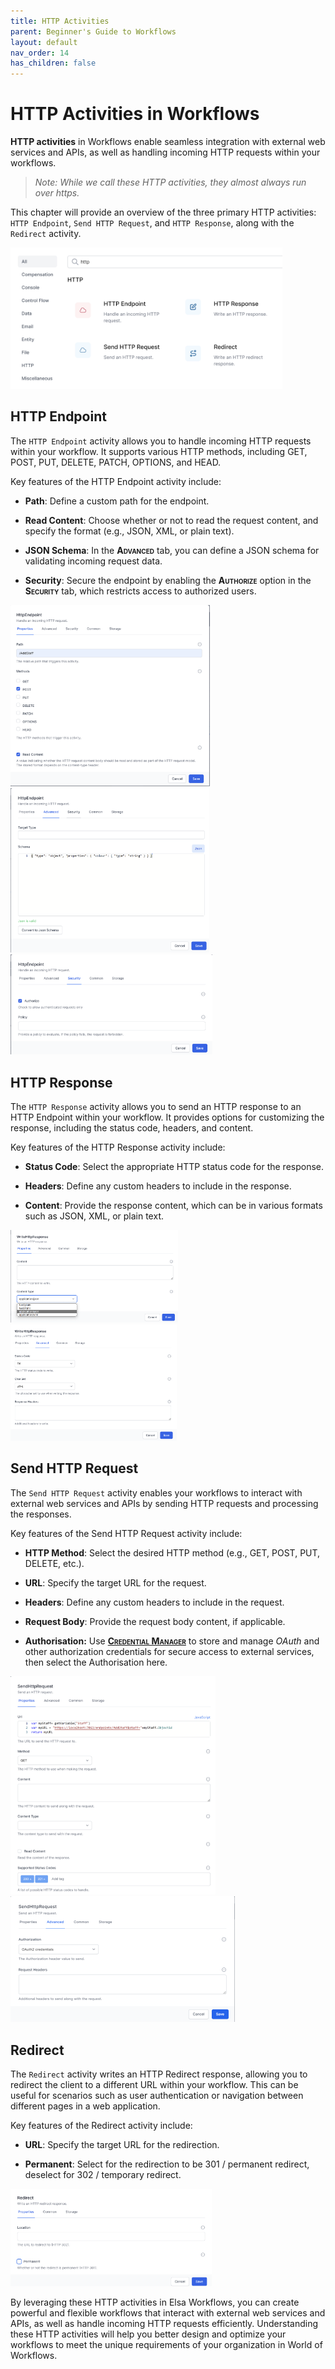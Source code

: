```yaml
---
title: HTTP Activities
parent: Beginner's Guide to Workflows
layout: default
nav_order: 14
has_children: false
---
```



# HTTP Activities in Workflows

**HTTP activities** in Workflows enable seamless integration with external web services and APIs, as well as handling incoming HTTP requests within your workflows.

> *Note: While we call these HTTP activities, they almost always run over https.*

This chapter will provide an overview of the three primary HTTP activities: `HTTP Endpoint`, `Send HTTP Request`, and `HTTP Response`, along with the `Redirect` activity.

<img src="./media/image76.png" style="width:4.53503in;height:2.35142in" />

## HTTP Endpoint

The `HTTP Endpoint` activity allows you to handle incoming HTTP requests within your workflow. It supports various HTTP methods, including GET, POST, PUT, DELETE, PATCH, OPTIONS, and HEAD.

Key features of the HTTP Endpoint activity include:

- **Path**: Define a custom path for the endpoint.

- **Read Content**: Choose whether or not to read the request content, and specify the format (e.g., JSON, XML, or plain text).

- **JSON Schema**: In the **<span class="smallcaps">Advanced</span>** tab, you can define a JSON schema for validating incoming request data.

- **Security**: Secure the endpoint by enabling the **<span class="smallcaps">Authorize</span>** option in the **<span class="smallcaps">Security</span>** tab, which restricts access to authorized users.

<img src="./media/image77.png" style="width:3.32602in;height:3.02091in" />

<img src="./media/image78.png" style="width:3.31213in;height:2.74775in" />

<img src="./media/image79.png" style="width:3.36391in;height:1.66518in" alt="A screenshot of a computer Description automatically generated with medium confidence" />


## HTTP Response

The `HTTP Response` activity allows you to send an HTTP response to an HTTP Endpoint within your workflow. It provides options for customizing the response, including the status code, headers, and content.

Key features of the HTTP Response activity include:

- **Status Code**: Select the appropriate HTTP status code for the response.

- **Headers**: Define any custom headers to include in the response.

- **Content**: Provide the response content, which can be in various formats such as JSON, XML, or plain text.

<img src="./media/image82.png" style="width:2.78844in;height:1.54591in" alt="A screenshot of a computer Description automatically generated with medium confidence" />

<img src="./media/image83.png" style="width:2.77377in;height:1.92959in" alt="A screenshot of a computer Description automatically generated with medium confidence" />

## Send HTTP Request

The `Send HTTP Request` activity enables your workflows to interact with external web services and APIs by sending HTTP requests and processing the responses.

Key features of the Send HTTP Request activity include:

- **HTTP Method**: Select the desired HTTP method (e.g., GET, POST, PUT, DELETE, etc.).

- **URL**: Specify the target URL for the request.

- **Headers**: Define any custom headers to include in the request.

- **Request Body**: Provide the request body content, if applicable.

- **Authorisation:** Use **<span class="smallcaps">[Credential Manager](../20_solutions/sample%20solutions/AIProspector/README.html#3-create-credentials)</span>** to store and manage *OAuth* and other authorization credentials for secure access to external services, then select the Authorisation here.

<img src="./media/image80.png" style="width:3.41715in;height:3.64506in" alt="A screenshot of a computer Description automatically generated with low confidence" />

<img src="./media/image81.png" style="width:3.73961in;height:2.09377in" />

## Redirect

The `Redirect` activity writes an HTTP Redirect response, allowing you to redirect the client to a different URL within your workflow. This can be useful for scenarios such as user authentication or navigation between different pages in a web application.

Key features of the Redirect activity include:

- **URL**: Specify the target URL for the redirection.

- **Permanent**: Select for the redirection to be 301 / permanent redirect, deselect for 302 / temporary redirect.

<img src="./media/image84.png" style="width:3.3515in;height:1.62674in" alt="A screenshot of a computer Description automatically generated with low confidence" />

By leveraging these HTTP activities in Elsa Workflows, you can create powerful and flexible workflows that interact with external web services and APIs, as well as handle incoming HTTP requests efficiently. Understanding these HTTP activities will help you better design and optimize your workflows to meet the unique requirements of your organization in World of Workflows.

